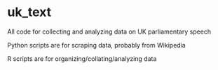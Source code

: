 # uk_text
All code for collecting and analyzing data on UK parliamentary speech

Python scripts are for scraping data, probably from Wikipedia 

R scripts are for organizing/collating/analyzing data 
